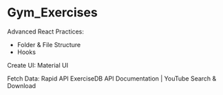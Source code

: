 # Gym_Exercises

Advanced React Practices:
 - Folder & File Structure
 - Hooks

Create UI:
 Material UI

Fetch Data:
 Rapid API
 ExerciseDB API Documentation |
 YouTube Search & Download
